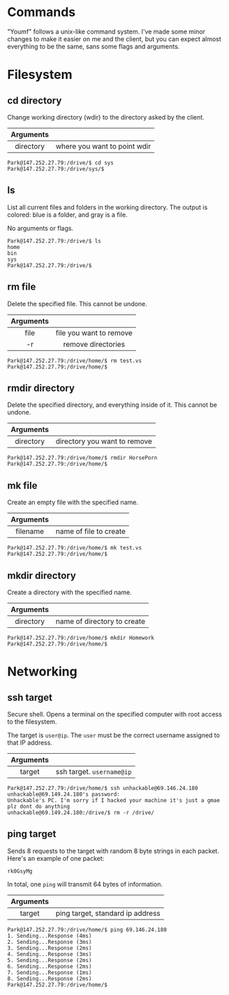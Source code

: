 
Commands
========

"Youmf" follows a unix-like command system. I've made some minor changes to make it easier on me and the client, but you can expect almost everything to be the same, sans some flags and arguments.

Filesystem
==========

cd directory
--
Change working directory (wdir) to the directory asked by the client.

| Arguments |                              |
|:---------:|:----------------------------:|
| directory | where you want to point wdir |

```
Park@147.252.27.79:/drive/$ cd sys
Park@147.252.27.79:/drive/sys/$ 
```

ls
--
List all current files and folders in the working directory. The output is colored: blue is a folder, and gray is a file.

No arguments or flags.

```
Park@147.252.27.79:/drive/$ ls
home
bin
sys
Park@147.252.27.79:/drive/$ 
```

rm file
--
Delete the specified file. This cannot be undone.

| Arguments |                         |
|:---------:|:-----------------------:|
| file      | file you want to remove |
| -r        | remove directories      |

```
Park@147.252.27.79:/drive/home/$ rm test.vs
Park@147.252.27.79:/drive/home/$ 
```

rmdir directory
--
Delete the specified directory, and everything inside of it. This cannot be undone.

| Arguments |                              |
|:---------:|:----------------------------:|
| directory | directory you want to remove |

```
Park@147.252.27.79:/drive/home/$ rmdir HorsePorn
Park@147.252.27.79:/drive/home/$ 
```

mk file
-------
Create an empty file with the specified name.

| Arguments |                        |
|:---------:|:----------------------:|
| filename  | name of file to create |

```
Park@147.252.27.79:/drive/home/$ mk test.vs
Park@147.252.27.79:/drive/home/$ 
```

mkdir directory
---------------
Create a directory with the specified name.

| Arguments |                             |
|:---------:|:---------------------------:|
| directory | name of directory to create |

```
Park@147.252.27.79:/drive/home/$ mkdir Homework
Park@147.252.27.79:/drive/home/$
```

Networking
==========

ssh target
----------
Secure shell. Opens a terminal on the specified computer with root access to the filesystem.

The target is `user@ip`. The `user` must be the correct username assigned to that IP address.

| Arguments |                           |
|:---------:|:-------------------------:|
| target    | ssh target. `username@ip` |

```
Park@147.252.27.79:/drive/home/$ ssh unhackable@69.146.24.180
unhackable@69.149.24.180's password: 
Unhackable's PC. I'm sorry if I hacked your machine it's just a gmae plz dont do anything 
unhackable@69.149.24.180:/drive/$ rm -r /drive/
```

ping target
-----------
Sends 8 requests to the target with random 8 byte strings in each packet. Here's an example of one packet:
```
rk0GsyMg
```
In total, one `ping` will transmit 64 bytes of information.

| Arguments |                                  |
|:---------:|:--------------------------------:|
| target    | ping target, standard ip address |

```
Park@147.252.27.79:/drive/home/$ ping 69.146.24.180
1. Sending...Response (4ms)
2. Sending...Response (3ms)
3. Sending...Response (2ms)
4. Sending...Response (3ms)
5. Sending...Response (2ms)
6. Sending...Response (2ms)
7. Sending...Response (1ms)
8. Sending...Response (2ms)
Park@147.252.27.79:/drive/home/$
```




















